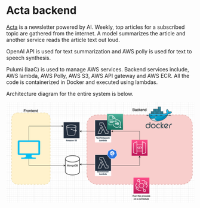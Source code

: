 # Acta backend

[Acta](https://acta.fyi) is a newsletter powered by AI. Weekly, top articles for a subscribed topic are gathered from the internet. A model summarizes the article and another service reads the article text out loud.

OpenAI API is used for text summarization and AWS polly is used for text to speech synthesis.

Pulumi (IaaC) is used to manage AWS services. Backend services include, AWS lambda, AWS Polly, AWS S3, AWS API gateway and AWS ECR. All the code is containerized in Docker and executed using lambdas.

Architecture diagram for the entire system is below.

![Image](./images/architecture.png)